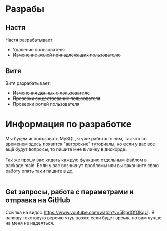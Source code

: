 # Разрабы
## Настя
Настя разрабатывает:<br>
- Удаление пользователя<br>
- ~~Изменение ролей принадлежащих пользователю~~<br>
## Витя
Витя разрабатывает:<br>
- ~~Изменения данных о пользователе~~<br>
- ~~Проверки существование пользователя~~<br>
- Проверки ролей пользователя<br>

# Информация по разработке
  Мы будем использовать MySQL, я уже работал с ним, так что со временем здесь появится "авторские" туториалы, но если у вас все ещё будут вопросы, то пишите мне в личку в дискорде.<br><br>
  Так же прошу вас кидать каждую функцию отдельным файлом в package main. Если у вас возникнут проблемы или вы закончите свою работу опять таки пишите в дс.
  <br><br>
## Get запросы, работа с параметрами и отправка на GitHub
Ссылка на видос https://www.youtube.com/watch?v=5BprlOfQKqU . Я напишу текстовую версию чтуь позже если будет время, но вам лучше на меня не надеяться.
